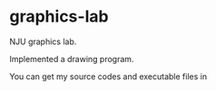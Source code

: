 # graphics-lab
NJU graphics lab.

Implemented a drawing program.

You can get my source codes and executable files in 
